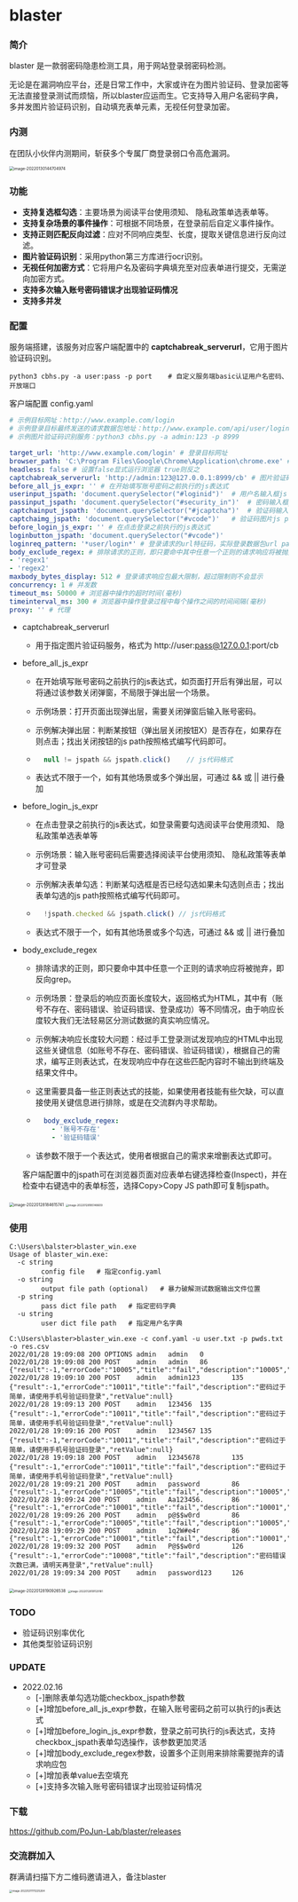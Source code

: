 # blaster



### 简介

  blaster 是一款弱密码隐患检测工具，用于网站登录弱密码检测。

  无论是在漏洞响应平台，还是日常工作中，大家或许在为图片验证码、登录加密等无法直接登录测试而烦恼，所以blaster应运而生。它支持导入用户名密码字典，多并发图片验证码识别，自动填充表单元素，无视任何登录加密。



### 内测

  在团队小伙伴内测期间，斩获多个专属厂商登录弱口令高危漏洞。

<img src="images/image-20220130144704974.png" alt="image-20220130144704974" style="zoom:50%;" />



### 功能

- **支持复选框勾选**：主要场景为阅读平台使用须知、 隐私政策单选表单等。
- **支持复杂场景的事件操作**：可根据不同场景，在登录前后自定义事件操作。
- **支持正则匹配反向过滤**：应对不同响应类型、长度，提取关键信息进行反向过滤。
- **图片验证码识别**：采用python第三方库进行ocr识别。
- **无视任何加密方式**：它将用户名及密码字典填充至对应表单进行提交，无需逆向加密方式。
- **支持多次输入账号密码错误才出现验证码情况**
- **支持多并发**



### 配置



  服务端搭建，该服务对应客户端配置中的 **captchabreak_serverurl**，它用于图片验证码识别。

  ```shell
python3 cbhs.py -a user:pass -p port	# 自定义服务端basic认证用户名密码、开放端口
  ```



  客户端配置 config.yaml

  ```yaml
# 示例目标网址：http://www.example.com/login
# 示例登录目标最终发送的请求数据包地址：http://www.example.com/api/user/login
# 示例图片验证码识别服务：python3 cbhs.py -a admin:123 -p 8999

target_url: 'http://www.example.com/login' # 登录目标网址
browser_path: 'C:\Program Files\Google\Chrome\Application\chrome.exe' # 浏览器的路径
headless: false # 设置false显式运行浏览器 true则反之
captchabreak_serverurl: 'http://admin:123@127.0.0.1:8999/cb' # 图片验证码识别服务，使用captchabreak_serverurl文件夹中的脚本进行搭建
before_all_js_expr: '' # 在开始填写账号密码之前执行的js表达式
userinput_jspath: 'document.querySelector("#loginid")'	# 用户名输入框js path
passinput_jspath: 'document.querySelector("#security_in")'	# 密码输入框js path
captchainput_jspath: 'document.querySelector("#jcaptcha")'	# 验证码输入框js path
captchaimg_jspath: 'document.querySelector("#vcode")'	# 验证码图片js path
before_login_js_expr: '' # 在点击登录之前执行的js表达式
loginbutton_jspath: 'document.querySelector("#vcode")'
loginreq_pattern: '*user/login*' # 登录请求的url特征码，实际登录数据包url path
body_exclude_regex: # 排除请求的正则，即只要命中其中任意一个正则的请求响应将被抛弃
  - 'regex1'
  - 'regex2'
maxbody_bytes_display: 512 # 登录请求响应包最大限制，超过限制则不会显示
concurrency: 1 # 并发数
timeout_ms: 50000 # 浏览器中操作的超时时间(毫秒)
timeinterval_ms: 300 # 浏览器中操作登录过程中每个操作之间的时间间隔(毫秒)
proxy: '' # 代理
  ```



- captchabreak_serverurl

    - 用于指定图片验证码服务，格式为 http://user:pass@127.0.0.1:port/cb

- before_all_js_expr

    - 在开始填写账号密码之前执行的js表达式，如页面打开后有弹出层，可以将通过该参数关闭弹窗，不局限于弹出层一个场景。

    - 示例场景：打开页面出现弹出层，需要关闭弹窗后输入账号密码。

    - 示例解决弹出层：判断某按钮（弹出层关闭按钮X）是否存在，如果存在则点击；找出关闭按钮的js path按照格式编写代码即可。

    - ```js
        null != jspath && jspath.click()	// js代码格式
        ```

    - 表达式不限于一个，如有其他场景或多个弹出层，可通过 && 或 || 进行叠加

- before_login_js_expr

    - 在点击登录之前执行的js表达式，如登录需要勾选阅读平台使用须知、 隐私政策单选表单等

    - 示例场景：输入账号密码后需要选择阅读平台使用须知、 隐私政策等表单才可登录

    - 示例解决表单勾选：判断某勾选框是否已经勾选如果未勾选则点击；找出表单勾选的js path按照格式编写代码即可。

    - ```js
        !jspath.checked && jspath.click() // js代码格式
        ```

    - 表达式不限于一个，如有其他场景或多个勾选，可通过 && 或 || 进行叠加

- body_exclude_regex

    - 排除请求的正则，即只要命中其中任意一个正则的请求响应将被抛弃，即反向grep。

    - 示例场景：登录后的响应页面长度较大，返回格式为HTML，其中有（账号不存在、密码错误、验证码错误、登录成功）等不同情况，由于响应长度较大我们无法轻易区分测试数据的真实响应情况。

    - 示例解决响应长度较大问题：经过手工登录测试发现响应的HTML中出现这些关键信息（如账号不存在、密码错误、验证码错误），根据自己的需求，编写正则表达式，在发现响应中存在这些匹配内容时不输出到终端及结果文件中。

    - 这里需要具备一些正则表达式的技能，如果使用者技能有些欠缺，可以直接使用关键信息进行排除，或是在交流群内寻求帮助。

    - ```yaml
        body_exclude_regex:
          - '账号不存在'
          - '验证码错误'
        ```

    - 该参数不限于一个表达式，使用者根据自己的需求来增删表达式即可。

  客户端配置中的jspath可在浏览器页面对应表单右键选择检查(Inspect)，并在检查中右键选中的表单标签，选择Copy>Copy JS path即可复制jspath。

<img src="images/image-20220128184615741.png" alt="image-20220128184615741" style="zoom:50%;" />



<img src="images/image-20220128185148609.png" alt="image-20220128185148609" style="zoom: 33%;" />



### 使用



  ```shell
  C:\Users\balster>blaster_win.exe
  Usage of blaster_win.exe:
    -c string
          config file	# 指定config.yaml
    -o string
          output file path (optional)	# 暴力破解测试数据输出文件位置
    -p string
          pass dict file path	# 指定密码字典
    -u string
          user dict file path	# 指定用户名字典
  ```



  ```shell
  C:\Users\blaster>blaster_win.exe -c conf.yaml -u user.txt -p pwds.txt -o res.csv
  2022/01/28 19:09:08 200 OPTIONS admin   admin   0
  2022/01/28 19:09:08 200 POST    admin   admin   86      {"result":-1,"errorCode":"10005","title":"fail","description":"10005","retValue":null}
  2022/01/28 19:09:10 200 POST    admin   admin123        135     {"result":-1,"errorCode":"10011","title":"fail","description":"密码过于简单，请使用手机号验证码登录","retValue":null}
  2022/01/28 19:09:13 200 POST    admin   123456  135     {"result":-1,"errorCode":"10011","title":"fail","description":"密码过于简单，请使用手机号验证码登录","retValue":null}
  2022/01/28 19:09:16 200 POST    admin   1234567 135     {"result":-1,"errorCode":"10011","title":"fail","description":"密码过于简单，请使用手机号验证码登录","retValue":null}
  2022/01/28 19:09:18 200 POST    admin   12345678        135     {"result":-1,"errorCode":"10011","title":"fail","description":"密码过于简单，请使用手机号验证码登录","retValue":null}
  2022/01/28 19:09:21 200 POST    admin   password        86      {"result":-1,"errorCode":"10005","title":"fail","description":"10005","retValue":null}
  2022/01/28 19:09:24 200 POST    admin   Aa123456.       86      {"result":-1,"errorCode":"10001","title":"fail","description":"10001","retValue":null}
  2022/01/28 19:09:26 200 POST    admin   p@$$w0rd        86      {"result":-1,"errorCode":"10005","title":"fail","description":"10005","retValue":null}
  2022/01/28 19:09:29 200 POST    admin   1q2W#e4r        86      {"result":-1,"errorCode":"10001","title":"fail","description":"10001","retValue":null}
  2022/01/28 19:09:32 200 POST    admin   P@$$w0rd        126     {"result":-1,"errorCode":"10008","title":"fail","description":"密码错误次数已满，请明天再登录","retValue":null}
  2022/01/28 19:09:34 200 POST    admin   password123     126     
  ```

<img src="images/image-20220128190926538.png" alt="image-20220128190926538" style="zoom:50%;" />

<img src="images/image-20220128191129181.png" alt="image-20220128191129181" style="zoom: 33%;" />



### TODO

- 验证码识别率优化
- 其他类型验证码识别



### UPDATE

- 2022.02.16
    - [-]删除表单勾选功能checkbox_jspath参数
    - [+]增加before_all_js_expr参数，在输入账号密码之前可以执行的js表达式
    - [+]增加before_login_js_expr参数，登录之前可执行的js表达式，支持checkbox_jspath表单勾选操作，该参数更加灵活
    - [+]增加body_exclude_regex参数，设置多个正则用来排除需要抛弃的请求响应包
    - [+]增加表单value去空填充
    - [+]支持多次输入账号密码错误才出现验证码情况



### 下载

https://github.com/PoJun-Lab/blaster/releases

### 交流群加入

群满请扫描下方二维码邀请进入，备注blaster

<img src="images/image-20220211111225264.png" alt="image-20220211111225264" style="zoom: 33%;" />
